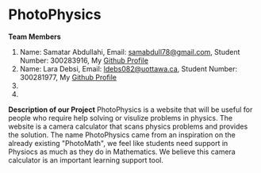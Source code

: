# PhotoPhysics
**Team Members**
1. Name: Samatar Abdullahi, Email: samabdull78@gmail.com,  Student Number: 300283916, My [Github Profile](https://github.com/samabdull78)
2. Name: Lara Debsi, Email: ldebs082@uottawa.ca, Student Number: 300281977, My [Github Profile](https://github.com/LaraDebsi)
3.
4.

**Description of our Project**
PhotoPhysics is a website that will be useful for people who require help solving or visulize problems in physics. The website is a camera calculator that scans physics problems and provides the solution. The name PhotoPhysics came from an inspiration on the already existing "PhotoMath", we feel like students need support in Physiocs as much as they do in Mathematics. We believe this camera calculator is an important learning support tool.
